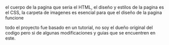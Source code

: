 el cuerpo de la pagina que seria el HTML,
el diseño y estilos de la pagina es el CSS,
la carpeta de imagenes es esencial para que el diseño de la pagina funcione

todo el proyecto fue basado en un tutorial, no soy el dueño original del codigo pero si de algunas modificaciones y guias que se encuentren en este.
